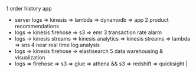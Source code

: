 1 order history app
- server logs => kinesis => lambda => dynamodb => app
2 product recommendations
- logs => kinesis firehose => s3 => emr
3 transaction rate alarm
- logs -> kinesis streams => kinesis analytics => kinesis streams => lambda => sns
4 near real time log analysis
- logs => kinesis firehose => elastisearch
5 data warehousing & visualization
- logs => firehose => s3 => glue => athena && s3 => redshift => quicksight |

